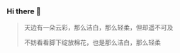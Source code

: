 ### Hi there 👋
> 天边有一朵云彩，那么洁白，那么轻柔，但却遥不可及
> 
> 不妨看看脚下绽放棉花，也是那么洁白，那么轻柔
<!--
**wucb/wucb** is a ✨ _special_ ✨ repository because its `README.md` (this file) appears on your GitHub profile.

Here are some ideas to get you started:

- 🔭 I’m currently working on ...
- 🌱 I’m currently learning ...
- 👯 I’m looking to collaborate on ...
- 🤔 I’m looking for help with ...
- 💬 Ask me about ...
- 📫 How to reach me: ...
- 😄 Pronouns: ...
- ⚡ Fun fact: ...
-->

